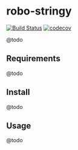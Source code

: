 
# robo-stringy

[![Build Status](https://travis-ci.org/Sweetchuck/robo-stringy.svg?branch=master)](https://travis-ci.org/Sweetchuck/robo-stringy)
[![codecov](https://codecov.io/gh/Sweetchuck/robo-stringy/branch/master/graph/badge.svg)](https://codecov.io/gh/Sweetchuck/robo-stringy)

@todo


## Requirements

@todo


## Install

@todo


## Usage

@todo
